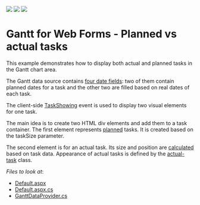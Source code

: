 <!-- default badges list -->
![](https://img.shields.io/endpoint?url=https://codecentral.devexpress.com/api/v1/VersionRange/412034304/21.1.3%2B)
[![](https://img.shields.io/badge/Open_in_DevExpress_Support_Center-FF7200?style=flat-square&logo=DevExpress&logoColor=white)](https://supportcenter.devexpress.com/ticket/details/T1033229)
[![](https://img.shields.io/badge/📖_How_to_use_DevExpress_Examples-e9f6fc?style=flat-square)](https://docs.devexpress.com/GeneralInformation/403183)
<!-- default badges end -->
# Gantt for Web Forms - Planned vs actual tasks  

This example demonstrates how to display both actual and planned tasks in the Gantt chart area.

The Gantt data source contains [four date fields](https://github.com/DevExpress-Examples/gantt-for-web-forms-planned-vs-actual-tasks/blob/21.1.3%2B/CS/DXWebApplication1/App_Data/GanttDataProvider.cs): two of them contain planned dates for a task and the other two are filled based on real dates of each task.

The client-side [TaskShowing](https://docs.devexpress.com/AspNet/js-ASPxClientGantt.TaskShowing) event is used to display two visual elements for one task.

The main idea is to create two HTML div elements and add them to a task container. The first element represents [planned](https://github.com/DevExpress-Examples/gantt-for-web-forms-planned-vs-actual-tasks/blob/21.1.3%2B/CS/DXWebApplication1/Default.aspx#L21) tasks. It is created based on the taskSize parameter.

The second element is for an actual task. Its size and position are [calculated](.//CS/DXWebApplication1/Default.aspx) based on task data. Appearance of actual tasks is defined by the [actual-task](https://github.com/DevExpress-Examples/gantt-for-web-forms-planned-vs-actual-tasks/blob/21.1.3%2B/CS/DXWebApplication1/Default.aspx#L66) class. 

<!-- default file list -->
*Files to look at*:

* [Default.aspx](./CS/DXWebApplication1/Default.aspx)
* [Default.aspx.cs](./CS/DXWebApplication1/Default.aspx.cs)
* [GanttDataProvider.cs](.CS/DXWebApplication1/App_Data/GanttDataProvider.cs)
<!-- default file list end -->
